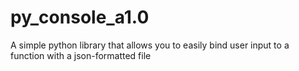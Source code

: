 # py_console_a1.0
A simple python library that allows you to easily bind user input to a function with a json-formatted file
